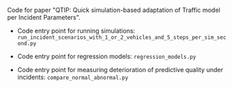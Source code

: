 Code for paper "QTIP: Quick simulation-based adaptation of Traffic model per Incident Parameters".

* Code entry point for running simulations:
`run_incident_scenarios_with_1_or_2_vehicles_and_5_steps_per_sim_second.py`

* Code entry point for regression models:
`regression_models.py`

* Code entry point for measuring deterioration of predictive quality under incidents:
`compare_normal_abnormal.py`
